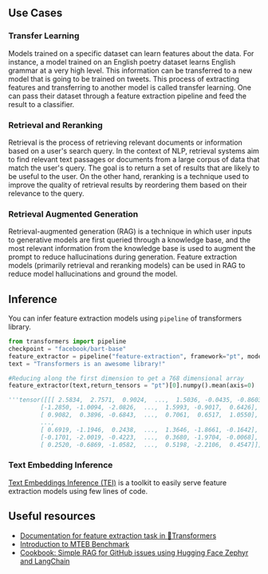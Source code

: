 ## Use Cases

### Transfer Learning

Models trained on a specific dataset can learn features about the data. For instance, a model trained on an English poetry dataset learns English grammar at a very high level. This information can be transferred to a new model that is going to be trained on tweets. This process of extracting features and transferring to another model is called transfer learning. One can pass their dataset through a feature extraction pipeline and feed the result to a classifier.

### Retrieval and Reranking

Retrieval is the process of retrieving relevant documents or information based on a user's search query. In the context of NLP, retrieval systems aim to find relevant text passages or documents from a large corpus of data that match the user's query. The goal is to return a set of results that are likely to be useful to the user. On the other hand, reranking is a technique used to improve the quality of retrieval results by reordering them based on their relevance to the query.

### Retrieval Augmented Generation

Retrieval-augmented generation (RAG) is a technique in which user inputs to generative models are first queried through a knowledge base, and the most relevant information from the knowledge base is used to augment the prompt to reduce hallucinations during generation. Feature extraction models (primarily retrieval and reranking models) can be used in RAG to reduce model hallucinations and ground the model.

## Inference

You can infer feature extraction models using `pipeline` of transformers library.

```python
from transformers import pipeline
checkpoint = "facebook/bart-base"
feature_extractor = pipeline("feature-extraction", framework="pt", model=checkpoint)
text = "Transformers is an awesome library!"

#Reducing along the first dimension to get a 768 dimensional array
feature_extractor(text,return_tensors = "pt")[0].numpy().mean(axis=0)

'''tensor([[[ 2.5834,  2.7571,  0.9024,  ...,  1.5036, -0.0435, -0.8603],
         [-1.2850, -1.0094, -2.0826,  ...,  1.5993, -0.9017,  0.6426],
         [ 0.9082,  0.3896, -0.6843,  ...,  0.7061,  0.6517,  1.0550],
         ...,
         [ 0.6919, -1.1946,  0.2438,  ...,  1.3646, -1.8661, -0.1642],
         [-0.1701, -2.0019, -0.4223,  ...,  0.3680, -1.9704, -0.0068],
         [ 0.2520, -0.6869, -1.0582,  ...,  0.5198, -2.2106,  0.4547]]])'''
```

### Text Embedding Inference

[Text Embeddings Inference (TEI)](https://github.com/huggingface/text-embeddings-inference) is a toolkit to easily serve feature extraction models using few lines of code.

## Useful resources

- [Documentation for feature extraction task in 🤗Transformers](https://huggingface.co/docs/transformers/main_classes/feature_extractor)
- [Introduction to MTEB Benchmark](https://huggingface.co/blog/mteb)
- [Cookbook: Simple RAG for GitHub issues using Hugging Face Zephyr and LangChain](https://huggingface.co/learn/cookbook/rag_zephyr_langchain)
